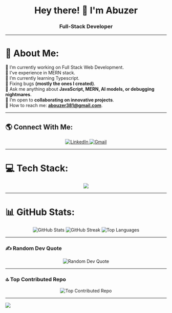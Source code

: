 <h1 align="center">Hey there! 👋 I'm Abuzer</h1>
<h3 align="center">Full-Stack Developer</h3>

---

#  🚀  About Me:
🔭 I’m currently working on Full Stack Web Development.<br> 🎯 I've experience in MERN stack. <br>🌱 I’m currently learning Typescript.<br>🐞 Fixing bugs **(mostly the ones I created)**.<br>💬 Ask me anything about **JavaScript, MERN, AI models, or debugging nightmares**.<br> 👯 I’m open to **collaborating on innovative projects**.<br> 📩 How to reach me: **abouzer381@gmail.com**.

---

## 🌎 Connect With Me:
<p align="center"> 
  <a href="https://www.linkedin.com/in/abuzerzia" target="_blank"> 
    <img src="https://img.shields.io/badge/LinkedIn-%230077B5.svg?style=for-the-badge&logo=linkedin&logoColor=white" alt="LinkedIn" /> 
  </a> 
  
  <a href="mailto:abouzer381@gmail.com" target="_blank"> 
    <img src="https://img.shields.io/badge/Gmail-D14836?style=for-the-badge&logo=gmail&logoColor=white" alt="Gmail" />
  </a>
</p>

---

# 💻 Tech Stack:

<p align="center">
  <img src="https://skillicons.dev/icons?i=js,typescript,react,nodejs,express,mongodb,postgres,prisma,css,tailwindcss,netlify,aws,vercel,docker,python,java,cpp,git,linux" />
</p>

---

# 📊 GitHub Stats:
<p align="center">
   <img src="https://github-readme-stats.vercel.app/api?username=abuzerexe&show_icons=true&theme=radical&include_all_commits=true&count_private=true" alt="GitHub Stats" />
  <img src="https://github-readme-streak-stats.herokuapp.com/?user=abuzerexe&theme=radical" alt="GitHub Streak" />
  <img src="https://github-readme-stats.vercel.app/api/top-langs/?username=abuzerexe&layout=compact&theme=radical&include_all_commits=true&count_private=true" alt="Top Languages" />
</p>

---

### ✍️ Random Dev Quote
<p align="center">
  <img src="https://quotes-github-readme.vercel.app/api?type=horizontal&theme=radical" alt="Random Dev Quote" />
</p>

---

### 🔝 Top Contributed Repo
<p align="center">
  <img src="https://github-contributor-stats.vercel.app/api?username=abuzerexe&limit=5&theme=radical&combine_all_yearly_contributions=true" alt="Top Contributed Repo" />
</p>

---
[![](https://visitcount.itsvg.in/api?id=abuzerexe&icon=0&color=0)](https://visitcount.itsvg.in)

